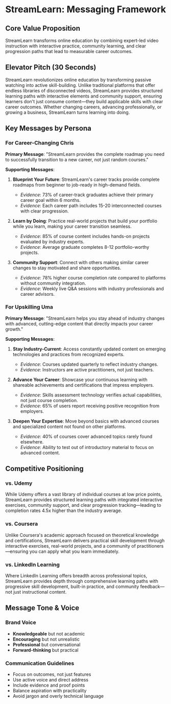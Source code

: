 # StreamLearn: Messaging Framework

## Core Value Proposition
StreamLearn transforms online education by combining expert-led video instruction with interactive practice, community learning, and clear progression paths that lead to measurable career outcomes.

## Elevator Pitch (30 Seconds)
StreamLearn revolutionizes online education by transforming passive watching into active skill-building. Unlike traditional platforms that offer endless libraries of disconnected videos, StreamLearn provides structured learning paths with interactive elements and community support, ensuring learners don't just consume content—they build applicable skills with clear career outcomes. Whether changing careers, advancing professionally, or growing a business, StreamLearn turns learning into doing.

## Key Messages by Persona

### For Career-Changing Chris

**Primary Message**: "StreamLearn provides the complete roadmap you need to successfully transition to a new career, not just random courses."

**Supporting Messages**:
1. **Blueprint Your Future**: StreamLearn's career tracks provide complete roadmaps from beginner to job-ready in high-demand fields.
   - *Evidence*: 73% of career-track graduates achieve their primary career goal within 6 months.
   - *Evidence*: Each career path includes 15-20 interconnected courses with clear progression.

2. **Learn by Doing**: Practice real-world projects that build your portfolio while you learn, making your career transition seamless.
   - *Evidence*: 85% of course content includes hands-on projects evaluated by industry experts.
   - *Evidence*: Average graduate completes 8-12 portfolio-worthy projects.

3. **Community Support**: Connect with others making similar career changes to stay motivated and share opportunities.
   - *Evidence*: 78% higher course completion rate compared to platforms without community integration.
   - *Evidence*: Weekly live Q&A sessions with industry professionals and career advisors.

### For Upskilling Uma

**Primary Message**: "StreamLearn helps you stay ahead of industry changes with advanced, cutting-edge content that directly impacts your career growth."

**Supporting Messages**:
1. **Stay Industry-Current**: Access constantly updated content on emerging technologies and practices from recognized experts.
   - *Evidence*: Courses updated quarterly to reflect industry changes.
   - *Evidence*: Instructors are active practitioners, not just teachers.

2. **Advance Your Career**: Showcase your continuous learning with shareable achievements and certifications that impress employers.
   - *Evidence*: Skills assessment technology verifies actual capabilities, not just course completion.
   - *Evidence*: 65% of users report receiving positive recognition from employers.

3. **Deepen Your Expertise**: Move beyond basics with advanced courses and specialized content not found on other platforms.
   - *Evidence*: 40% of courses cover advanced topics rarely found elsewhere.
   - *Evidence*: Ability to test out of introductory material to focus on advanced content.

## Competitive Positioning

### vs. Udemy
While Udemy offers a vast library of individual courses at low price points, StreamLearn provides structured learning paths with integrated interactive exercises, community support, and clear progression tracking—leading to completion rates 4.5x higher than the industry average.

### vs. Coursera
Unlike Coursera's academic approach focused on theoretical knowledge and certifications, StreamLearn delivers practical skill development through interactive exercises, real-world projects, and a community of practitioners—ensuring you can apply what you learn immediately.

### vs. LinkedIn Learning
Where LinkedIn Learning offers breadth across professional topics, StreamLearn provides depth through comprehensive learning paths with progressive skill development, built-in practice, and community feedback—not just instructional content.

## Message Tone & Voice

### Brand Voice
- **Knowledgeable** but not academic
- **Encouraging** but not unrealistic
- **Professional** but conversational
- **Forward-thinking** but practical

### Communication Guidelines
- Focus on outcomes, not just features
- Use active voice and direct address
- Include evidence and proof points
- Balance aspiration with practicality
- Avoid jargon and overly technical language
